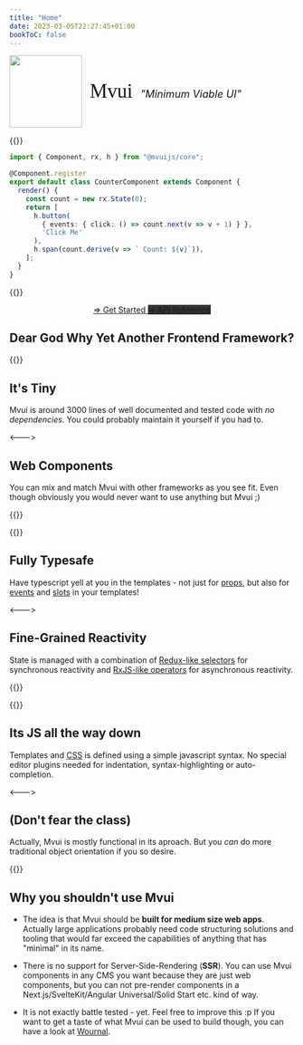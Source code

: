 ```yaml
---
title: "Home"
date: 2023-03-05T22:27:45+01:00
bookToC: false
---
```

<img src="/mvui/icon.svg"  width="128" height="128" style="vertical-align: middle">
<div style="display: inline-block; vertical-align: middle">
  <span style="font-size: 250%; font-family: Ubuntu Mono; margin: 0px 10px">Mvui</span>
  <i style="font-size: 130%">"Minimum Viable UI"</i>
</div>

{{<codeview>}}
```typescript
import { Component, rx, h } from "@mvuijs/core";

@Component.register
export default class CounterComponent extends Component {
  render() {
    const count = new rx.State(0);
    return [
      h.button(
        { events: { click: () => count.next(v => v + 1) } },
        'Click Me'
      ),
      h.span(count.derive(v => ` Count: ${v}`)),
    ];
  }
}
```
{{</codeview>}}

<p style="text-align: center">
<a class="get-started-btn" href="/mvui/docs/getting-started">
=> Get Started
</a>

<a style="background: #333333" class="get-started-btn" href="/mvui/reference/modules/">
=> API Reference
</a>
</p>

## Dear God Why Yet Another Frontend Framework?

{{<columns>}}
## It's Tiny

Mvui is around 3000 lines of well documented and tested code with *no dependencies*. You
could probably maintain it yourself if you had to.

<--->
## Web Components

You can mix and match Mvui with other frameworks as you see fit. Even though obviously you
would never want to use anything but Mvui ;)

{{</columns>}}

{{<columns>}}
## Fully Typesafe

Have typescript yell at you in the templates - not just for
[props](docs/components/props-and-attributes/), but also for
[events](docs/components/events/) and [slots](docs/components/slots/) in your templates!

<--->
## Fine-Grained Reactivity

State is managed with a combination of [Redux-like
selectors](docs/reactivity/synchronous/#deriving-state) for synchronous reactivity and
[RxJS-like operators](docs/reactivity/asynchronous/#operators) for asynchronous
reactivity.

{{</columns>}}

{{<columns>}}
## Its JS all the way down

Templates and [CSS](docs/components/styling/) is defined using a simple javascript
syntax. No special editor plugins needed for indentation, syntax-highlighting or
auto-completion.

<--->
## (Don't fear the class)

Actually, Mvui is mostly functional in its aproach. But you *can* do more traditional
object orientation if you so desire.

{{</columns>}}

## Why you shouldn't use Mvui

- The idea is that Mvui should be **built for medium size web apps**. Actually large
  applications probably need code structuring solutions and tooling that would far exceed
  the capabilities of anything that has "minimal" in its name.

- There is no support for Server-Side-Rendering (**SSR**). You can use Mvui components in any
  CMS you want because they are just web components, but you can not pre-render components
  in a Next.js/SvelteKit/Angular Universal/Solid Start etc. kind of way.

- It is not exactly battle tested - yet. Feel free to improve this :p If you want to get a
  taste of what Mvui can be used to build though, you can have a look at
  [Wournal](https://github.com/dominiksta/wournal/).
